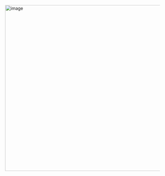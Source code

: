 <img width="540" alt="image" src="https://github.com/user-attachments/assets/4e5c8ee8-a770-426d-abf8-7eac80034fb7" />
